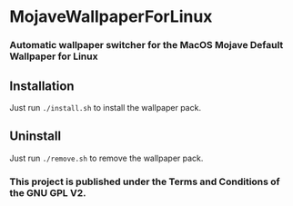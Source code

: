 # MojaveWallpaperForLinux
### Automatic wallpaper switcher for the MacOS Mojave Default Wallpaper for Linux

## Installation
Just run `./install.sh` to install the wallpaper pack.

## Uninstall
Just run `./remove.sh` to remove the wallpaper pack.

### This project is published under the Terms and Conditions of the GNU GPL V2.